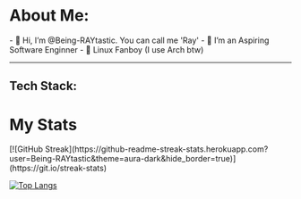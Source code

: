 <h1>About Me:</h1>
- 👋 Hi, I’m @Being-RAYtastic. You can call me 'Ray'
- 🔭 I’m an Aspiring Software Enginner
- 🐧 Linux Fanboy (I use Arch btw)

---
Tech Stack:
---
<h1>My Stats</h1>
[![GitHub Streak](https://github-readme-streak-stats.herokuapp.com?user=Being-RAYtastic&theme=aura-dark&hide_border=true)](https://git.io/streak-stats)

[![Top Langs](https://github-readme-stats.vercel.app/api/top-langs/?username=Being-RAYtastic&layout=compact&theme=aura_dark&hide_border=true)](https://github.com/anuraghazra/github-readme-stats)




